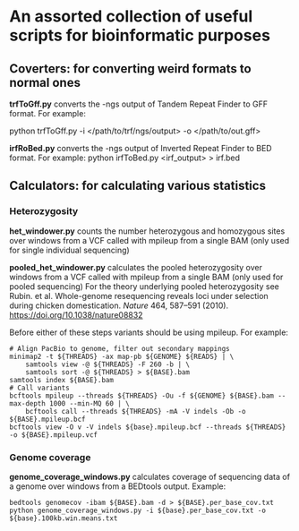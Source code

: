 # An assorted collection of useful scripts for bioinformatic purposes

## Coverters: for converting weird formats to normal ones
**trfToGff.py** converts the -ngs output of Tandem Repeat Finder to GFF format. For example:

python trfToGff.py -i </path/to/trf/ngs/output> -o </path/to/out.gff>

**irfRoBed.py** converts the -ngs output of Inverted Repeat Finder to BED format. For example:
python irfToBed.py <irf_output> > irf.bed

## Calculators: for calculating various statistics
### Heterozygosity
**het_windower.py** counts the number heterozygous and homozygous sites over windows from a VCF called with mpileup from a single BAM (only used for single individual sequencing)

**pooled_het_windower.py** calculates the pooled heterozygosity over windows from a VCF called with mpileup from a single BAM (only used for pooled sequencing)
For the theory underlying pooled heterozygosity see Rubin. et al. Whole-genome resequencing reveals loci under selection during chicken domestication. *Nature* 464, 587–591 (2010). https://doi.org/10.1038/nature08832

Before either of these steps variants should be using mpileup. For example:
```
# Align PacBio to genome, filter out secondary mappings
minimap2 -t ${THREADS} -ax map-pb ${GENOME} ${READS} | \
    samtools view -@ ${THREADS} -F 260 -b | \
    samtools sort -@ ${THREADS} > ${BASE}.bam
samtools index ${BASE}.bam
# Call variants
bcftools mpileup --threads ${THREADS} -Ou -f ${GENOME} ${BASE}.bam --max-depth 1000 --min-MQ 60 | \
	bcftools call --threads ${THREADS} -mA -V indels -Ob -o ${BASE}.mpileup.bcf
bcftools view -O v -V indels ${base}.mpileup.bcf --threads ${THREADS} -o ${BASE}.mpileup.vcf
```

### Genome coverage
**genome_coverage_windows.py** calculates coverage of sequencing data of a genome over windows from a BEDtools output. Example:
```
bedtools genomecov -ibam ${BASE}.bam -d > ${BASE}.per_base_cov.txt
python genome_coverage_windows.py -i ${base}.per_base_cov.txt -o ${base}.100kb.win.means.txt
```

